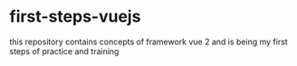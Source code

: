 # first-steps-vuejs
this repository contains concepts of framework vue 2 and is being my first steps of practice and training
